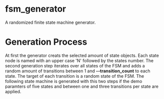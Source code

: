 # fsm_generator
A randomized finite state machine generator.

# Generation Process

At first the generator creats the selected amount of state objects.
Each state node is named with an upper case 'N' followed by the states number.
The second generation step iterates over all states of the FSM and adds a
random amount of transitions between 1 and **--transition_count** to each state.
The target of each transition is a random state of the FSM.
The following state machine is generated with this two steps if the demo
paramters of five states and between one and three transitions
per state are applied.


